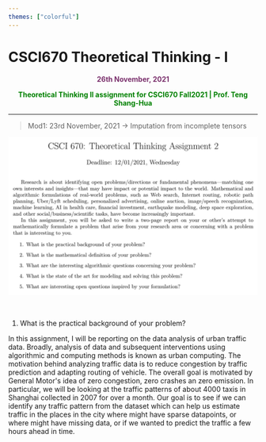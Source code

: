 ```yaml
---
themes: ["colorful"]
---
```


# CSCI670 Theoretical Thinking - I
<p style="text-align:center; color:#7A306C"> <b>26th November, 2021</b> </p>

<p style='text-align:center;color:green'><b> 
Theoretical Thinking II assignment for CSCI670 Fall2021 | Prof. Teng Shang-Hua
</b></p>

---

> Mod1: 23rd November, 2021 ->  Imputation from incomplete tensors

![](q.png)


&nbsp;


1. What is the practical background of your problem?

In this assignment, I will be reporting on the data analysis of urban traffic data. Broadly, analysis of data and subsequent interventions using algorithmic and computing methods is known as urban computing. The motivation behind analyzing traffic data is to reduce congestion by traffic prediction and adapting routing of vehicle. The overall goal is motivated by General Motor's idea of zero congestion, zero crashes an zero emission. In particular, we will be looking at the traffic patterns of about 4000 taxis in Shanghai collected in 2007 for over a month. Our goal is to see if we can identify any traffic pattern from the dataset which can help us estimate traffic in the places in the city where might have sparse datapoints, or where might have missing data, or if we wanted to predict the traffic a few hours ahead in time. 


 
